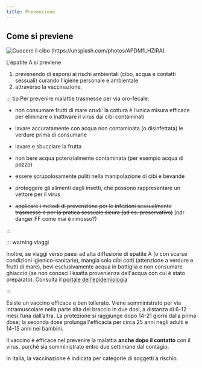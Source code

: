 ```yaml
---
title: Prevenzione
---
```


## Come si previene

![Cuocere il cibo (https://unsplash.com/photos/APDMfLHZiRA)](/images/cooking.jpg)

L’epatite A si previene

1. prevenendo di esporsi ai rischi ambientali (cibo, acqua e contatti sessuali) curando l’igiene personale e ambientale
2. attraverso la vaccinazione.

::: tip Per prevenire malattie trasmesse per via oro-fecale:

- non consumare frutti di mare crudi: la cottura è l’unica misura efficace per eliminare o inattivare il virus dai cibi contaminati
- lavare accuratamente con acqua non contaminata (o disinfettata) le verdure prima di consumarle
- lavare e sbucciare la frutta
- non bere acqua potenzialmente contaminata (per esempio acqua di pozzo)
- essere scrupolosamente puliti nella manipolazione di cibi e bevande
- proteggere gli alimenti dagli insetti, che possono rappresentare un vettore per il virus

- ~~applicare i metodi di prevenzione per le infezioni sessualmente trasmesse e per la pratica sessuale sicura (ad es. preservativo)~~ (ndr danger FF come mai è rimosso?)

:::

::: warning viaggi

Inoltre, se viaggi verso paesi ad alta diffusione di epatite A (o con scarse condizioni igienico-sanitarie), mangia solo cibi cotti (attenzione a verdure e frutti di mare), bevi esclusivamente acqua in bottiglia e non consumare ghiaccio (se non conosci l’esatta provenienza dell'acqua con cui è stato preparato).
Consulta il [portale dell'epidemiologia](https://www.epicentro.iss.it/epatite/Epidemiologia-Mondo)

:::

Esiste un vaccino efficace e ben tollerato. Viene somministrato per via intramuscolare nella parte alta del braccio in due dosi, a distanza di 6-12 mesi l’una dall’altra. La protezione si raggiunge dopo 14-21 giorni dalla prima dose; la seconda dose prolunga l'efficacia per circa 25 anni negli adulti e 14-15 anni nei bambini.

Il vaccino è efficace nel prevenire la malattia **anche dopo il contatto** con il virus, purché sia somministrato entro due settimane dal contagio.

In Italia, la vaccinazione è indicata per categorie di soggetti a rischio.
